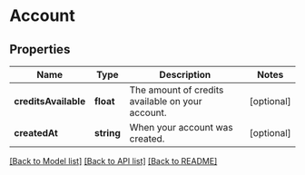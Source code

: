 # Account

## Properties
Name | Type | Description | Notes
------------ | ------------- | ------------- | -------------
**creditsAvailable** | **float** | The amount of credits available on your account. | [optional] 
**createdAt** | **string** | When your account was created. | [optional] 

[[Back to Model list]](../../README.md#documentation-for-models) [[Back to API list]](../../README.md#documentation-for-api-endpoints) [[Back to README]](../../README.md)


